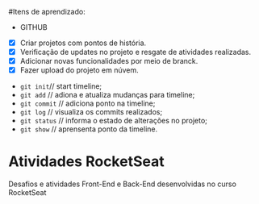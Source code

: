 #Itens de aprendizado:
- GITHUB
- [X] Criar projetos com pontos de história.
- [x] Verificação de updates no projeto e resgate de atividades realizadas.
- [x] Adicionar novas funcionalidades por meio de branck.
- [x] Fazer upload do projeto em núvem.

* `git init`// start timeline;
* `git add` // adiona e atualiza mudanças para timeline;
* `git commit` // adiciona ponto na timeline;
* `git log` // visualiza os commits realizados;
* `git status` // informa o estado de alterações no projeto;
* `git show` // aprensenta ponto da timeline.


# Atividades RocketSeat

Desafios e atividades Front-End e Back-End desenvolvidas  no curso RocketSeat 

